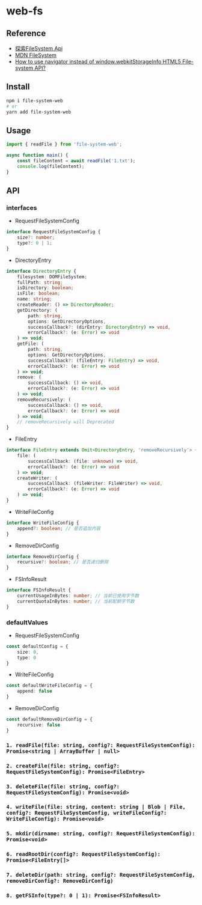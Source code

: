 # web-fs

## Reference
- [探索FileSystem Api](https://www.html5rocks.com/zh/tutorials/file/filesystem//)
- [MDN FileSystem](https://developer.mozilla.org/en-US/docs/Web/API/FileSystem)
- [How to use navigator instead of window.webkitStorageInfo HTML5 File-system API?](https://stackoverflow.com/questions/17809824/how-to-use-navigator-instead-of-window-webkitstorageinfo-html5-file-system-api)

## Install
```bash
npm i file-system-web
# or
yarn add file-system-web
```

## Usage
```ts
import { readFile } from 'file-system-web';

async function main() {
    const fileContent = await readFile('1.txt');
    console.log(fileContent);
}
```

## API

### interfaces
- RequestFileSystemConfig
```ts
interface RequestFileSystemConfig {
    size?: number;
    type?: 0 | 1;
}
```
- DirectoryEntry
```ts
interface DirectoryEntry {
    filesystem: DOMFileSystem;
    fullPath: string;
    isDirectory: boolean;
    isFile: boolean;
    name: string;
    createReader: () => DirectoryReader;
    getDirectory: (
        path: string,
        options: GetDirectoryOptions,
        successCallback?: (dirEntry: DirectoryEntry) => void,
        errorCallback?: (e: Error) => void
    ) => void;
    getFile: (
        path: string,
        options: GetDirectoryOptions,
        successCallback?: (fileEntry: FileEntry) => void,
        errorCallback?: (e: Error) => void
    ) => void;
    remove: (
        successCallback: () => void,
        errorCallback?: (e: Error) => void
    ) => void;
    removeRecursively: (
        successCallback: () => void,
        errorCallback?: (e: Error) => void
    ) => void;
    // removeRecursively will Deprecated
}
```
- FileEntry
```ts
interface FileEntry extends Omit<DirectoryEntry, 'removeRecursively'> {
    file: (
        successCallback: (file: unknown) => void,
        errorCallback?: (e: Error) => void
    ) => void;
    createWriter: (
        successCallback: (fileWriter: FileWriter) => void,
        errorCallback?: (e: Error) => void
    ) => void;
}
```
- WriteFileConfig
```ts
interface WriteFileConfig {
    append?: boolean; // 是否追加内容
}
```
- RemoveDirConfig
```ts
interface RemoveDirConfig {
    recursive?: boolean; // 是否递归删除
}
```
- FSInfoResult
```ts
interface FSInfoResult {
    currentUsageInBytes: number; // 当前已使用字节数
    currentQuotaInBytes: number; // 当前配额字节数
}
```

### defaultValues
- RequestFileSystemConfig
```ts
const defaultConfig = {
    size: 0,
    type: 0
}
```
- WriteFileConfig
```ts
const defaultWriteFileConfig = {
    append: false
}
```
- RemoveDirConfig
```ts
const defaultRemoveDirConfig = {
    recursive: false
}
```


### `1. readFile(file: string, config?: RequestFileSystemConfig): Promise<string | ArrayBuffer | null>`

### `2. createFile(file: string, config?: RequestFileSystemConfig): Promise<FileEntry>`

### `3. deleteFile(file: string, config?: RequestFileSystemConfig): Promise<void>`

### `4. writeFile(file: string, content: string | Blob | File, config?: RequestFileSystemConfig, writeFileConfig?: WriteFileConfig): Promise<void>`

### `5. mkdir(dirname: string, config?: RequestFileSystemConfig): Promise<void>`

### `6. readRootDir(config?: RequestFileSystemConfig): Promise<FileEntry[]>`

### `7. deleteDir(path: string, config?: RequestFileSystemConfig, removeDirConfig?: RemoveDirConfig)`

### `8. getFSInfo(type?: 0 | 1): Promise<FSInfoResult>`